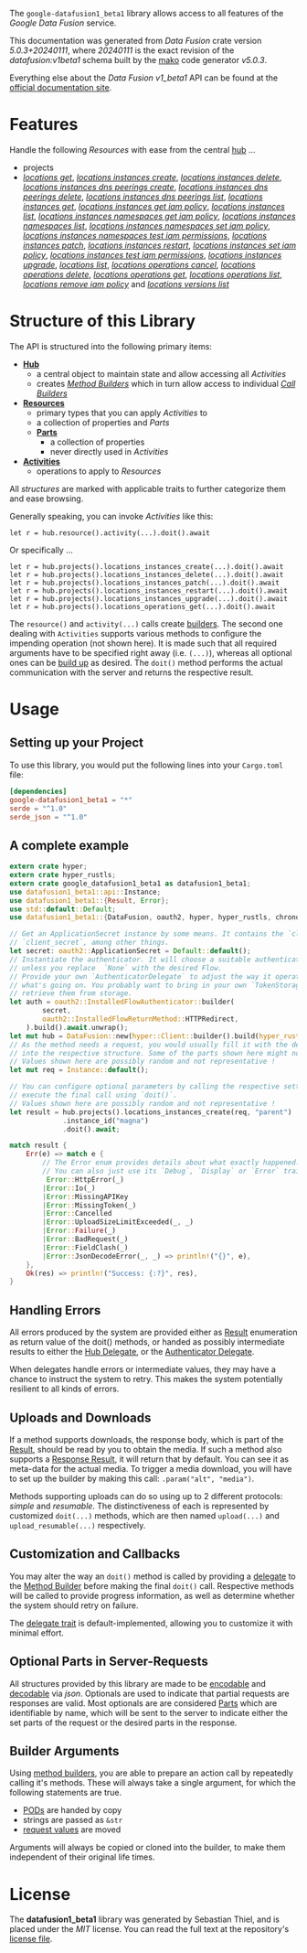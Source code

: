 <!---
DO NOT EDIT !
This file was generated automatically from 'src/generator/templates/api/README.md.mako'
DO NOT EDIT !
-->
The `google-datafusion1_beta1` library allows access to all features of the *Google Data Fusion* service.

This documentation was generated from *Data Fusion* crate version *5.0.3+20240111*, where *20240111* is the exact revision of the *datafusion:v1beta1* schema built by the [mako](http://www.makotemplates.org/) code generator *v5.0.3*.

Everything else about the *Data Fusion* *v1_beta1* API can be found at the
[official documentation site](https://cloud.google.com/data-fusion/docs).
# Features

Handle the following *Resources* with ease from the central [hub](https://docs.rs/google-datafusion1_beta1/5.0.3+20240111/google_datafusion1_beta1/DataFusion) ... 

* projects
 * [*locations get*](https://docs.rs/google-datafusion1_beta1/5.0.3+20240111/google_datafusion1_beta1/api::ProjectLocationGetCall), [*locations instances create*](https://docs.rs/google-datafusion1_beta1/5.0.3+20240111/google_datafusion1_beta1/api::ProjectLocationInstanceCreateCall), [*locations instances delete*](https://docs.rs/google-datafusion1_beta1/5.0.3+20240111/google_datafusion1_beta1/api::ProjectLocationInstanceDeleteCall), [*locations instances dns peerings create*](https://docs.rs/google-datafusion1_beta1/5.0.3+20240111/google_datafusion1_beta1/api::ProjectLocationInstanceDnsPeeringCreateCall), [*locations instances dns peerings delete*](https://docs.rs/google-datafusion1_beta1/5.0.3+20240111/google_datafusion1_beta1/api::ProjectLocationInstanceDnsPeeringDeleteCall), [*locations instances dns peerings list*](https://docs.rs/google-datafusion1_beta1/5.0.3+20240111/google_datafusion1_beta1/api::ProjectLocationInstanceDnsPeeringListCall), [*locations instances get*](https://docs.rs/google-datafusion1_beta1/5.0.3+20240111/google_datafusion1_beta1/api::ProjectLocationInstanceGetCall), [*locations instances get iam policy*](https://docs.rs/google-datafusion1_beta1/5.0.3+20240111/google_datafusion1_beta1/api::ProjectLocationInstanceGetIamPolicyCall), [*locations instances list*](https://docs.rs/google-datafusion1_beta1/5.0.3+20240111/google_datafusion1_beta1/api::ProjectLocationInstanceListCall), [*locations instances namespaces get iam policy*](https://docs.rs/google-datafusion1_beta1/5.0.3+20240111/google_datafusion1_beta1/api::ProjectLocationInstanceNamespaceGetIamPolicyCall), [*locations instances namespaces list*](https://docs.rs/google-datafusion1_beta1/5.0.3+20240111/google_datafusion1_beta1/api::ProjectLocationInstanceNamespaceListCall), [*locations instances namespaces set iam policy*](https://docs.rs/google-datafusion1_beta1/5.0.3+20240111/google_datafusion1_beta1/api::ProjectLocationInstanceNamespaceSetIamPolicyCall), [*locations instances namespaces test iam permissions*](https://docs.rs/google-datafusion1_beta1/5.0.3+20240111/google_datafusion1_beta1/api::ProjectLocationInstanceNamespaceTestIamPermissionCall), [*locations instances patch*](https://docs.rs/google-datafusion1_beta1/5.0.3+20240111/google_datafusion1_beta1/api::ProjectLocationInstancePatchCall), [*locations instances restart*](https://docs.rs/google-datafusion1_beta1/5.0.3+20240111/google_datafusion1_beta1/api::ProjectLocationInstanceRestartCall), [*locations instances set iam policy*](https://docs.rs/google-datafusion1_beta1/5.0.3+20240111/google_datafusion1_beta1/api::ProjectLocationInstanceSetIamPolicyCall), [*locations instances test iam permissions*](https://docs.rs/google-datafusion1_beta1/5.0.3+20240111/google_datafusion1_beta1/api::ProjectLocationInstanceTestIamPermissionCall), [*locations instances upgrade*](https://docs.rs/google-datafusion1_beta1/5.0.3+20240111/google_datafusion1_beta1/api::ProjectLocationInstanceUpgradeCall), [*locations list*](https://docs.rs/google-datafusion1_beta1/5.0.3+20240111/google_datafusion1_beta1/api::ProjectLocationListCall), [*locations operations cancel*](https://docs.rs/google-datafusion1_beta1/5.0.3+20240111/google_datafusion1_beta1/api::ProjectLocationOperationCancelCall), [*locations operations delete*](https://docs.rs/google-datafusion1_beta1/5.0.3+20240111/google_datafusion1_beta1/api::ProjectLocationOperationDeleteCall), [*locations operations get*](https://docs.rs/google-datafusion1_beta1/5.0.3+20240111/google_datafusion1_beta1/api::ProjectLocationOperationGetCall), [*locations operations list*](https://docs.rs/google-datafusion1_beta1/5.0.3+20240111/google_datafusion1_beta1/api::ProjectLocationOperationListCall), [*locations remove iam policy*](https://docs.rs/google-datafusion1_beta1/5.0.3+20240111/google_datafusion1_beta1/api::ProjectLocationRemoveIamPolicyCall) and [*locations versions list*](https://docs.rs/google-datafusion1_beta1/5.0.3+20240111/google_datafusion1_beta1/api::ProjectLocationVersionListCall)




# Structure of this Library

The API is structured into the following primary items:

* **[Hub](https://docs.rs/google-datafusion1_beta1/5.0.3+20240111/google_datafusion1_beta1/DataFusion)**
    * a central object to maintain state and allow accessing all *Activities*
    * creates [*Method Builders*](https://docs.rs/google-datafusion1_beta1/5.0.3+20240111/google_datafusion1_beta1/client::MethodsBuilder) which in turn
      allow access to individual [*Call Builders*](https://docs.rs/google-datafusion1_beta1/5.0.3+20240111/google_datafusion1_beta1/client::CallBuilder)
* **[Resources](https://docs.rs/google-datafusion1_beta1/5.0.3+20240111/google_datafusion1_beta1/client::Resource)**
    * primary types that you can apply *Activities* to
    * a collection of properties and *Parts*
    * **[Parts](https://docs.rs/google-datafusion1_beta1/5.0.3+20240111/google_datafusion1_beta1/client::Part)**
        * a collection of properties
        * never directly used in *Activities*
* **[Activities](https://docs.rs/google-datafusion1_beta1/5.0.3+20240111/google_datafusion1_beta1/client::CallBuilder)**
    * operations to apply to *Resources*

All *structures* are marked with applicable traits to further categorize them and ease browsing.

Generally speaking, you can invoke *Activities* like this:

```Rust,ignore
let r = hub.resource().activity(...).doit().await
```

Or specifically ...

```ignore
let r = hub.projects().locations_instances_create(...).doit().await
let r = hub.projects().locations_instances_delete(...).doit().await
let r = hub.projects().locations_instances_patch(...).doit().await
let r = hub.projects().locations_instances_restart(...).doit().await
let r = hub.projects().locations_instances_upgrade(...).doit().await
let r = hub.projects().locations_operations_get(...).doit().await
```

The `resource()` and `activity(...)` calls create [builders][builder-pattern]. The second one dealing with `Activities` 
supports various methods to configure the impending operation (not shown here). It is made such that all required arguments have to be 
specified right away (i.e. `(...)`), whereas all optional ones can be [build up][builder-pattern] as desired.
The `doit()` method performs the actual communication with the server and returns the respective result.

# Usage

## Setting up your Project

To use this library, you would put the following lines into your `Cargo.toml` file:

```toml
[dependencies]
google-datafusion1_beta1 = "*"
serde = "^1.0"
serde_json = "^1.0"
```

## A complete example

```Rust
extern crate hyper;
extern crate hyper_rustls;
extern crate google_datafusion1_beta1 as datafusion1_beta1;
use datafusion1_beta1::api::Instance;
use datafusion1_beta1::{Result, Error};
use std::default::Default;
use datafusion1_beta1::{DataFusion, oauth2, hyper, hyper_rustls, chrono, FieldMask};

// Get an ApplicationSecret instance by some means. It contains the `client_id` and 
// `client_secret`, among other things.
let secret: oauth2::ApplicationSecret = Default::default();
// Instantiate the authenticator. It will choose a suitable authentication flow for you, 
// unless you replace  `None` with the desired Flow.
// Provide your own `AuthenticatorDelegate` to adjust the way it operates and get feedback about 
// what's going on. You probably want to bring in your own `TokenStorage` to persist tokens and
// retrieve them from storage.
let auth = oauth2::InstalledFlowAuthenticator::builder(
        secret,
        oauth2::InstalledFlowReturnMethod::HTTPRedirect,
    ).build().await.unwrap();
let mut hub = DataFusion::new(hyper::Client::builder().build(hyper_rustls::HttpsConnectorBuilder::new().with_native_roots().https_or_http().enable_http1().build()), auth);
// As the method needs a request, you would usually fill it with the desired information
// into the respective structure. Some of the parts shown here might not be applicable !
// Values shown here are possibly random and not representative !
let mut req = Instance::default();

// You can configure optional parameters by calling the respective setters at will, and
// execute the final call using `doit()`.
// Values shown here are possibly random and not representative !
let result = hub.projects().locations_instances_create(req, "parent")
             .instance_id("magna")
             .doit().await;

match result {
    Err(e) => match e {
        // The Error enum provides details about what exactly happened.
        // You can also just use its `Debug`, `Display` or `Error` traits
         Error::HttpError(_)
        |Error::Io(_)
        |Error::MissingAPIKey
        |Error::MissingToken(_)
        |Error::Cancelled
        |Error::UploadSizeLimitExceeded(_, _)
        |Error::Failure(_)
        |Error::BadRequest(_)
        |Error::FieldClash(_)
        |Error::JsonDecodeError(_, _) => println!("{}", e),
    },
    Ok(res) => println!("Success: {:?}", res),
}

```
## Handling Errors

All errors produced by the system are provided either as [Result](https://docs.rs/google-datafusion1_beta1/5.0.3+20240111/google_datafusion1_beta1/client::Result) enumeration as return value of
the doit() methods, or handed as possibly intermediate results to either the 
[Hub Delegate](https://docs.rs/google-datafusion1_beta1/5.0.3+20240111/google_datafusion1_beta1/client::Delegate), or the [Authenticator Delegate](https://docs.rs/yup-oauth2/*/yup_oauth2/trait.AuthenticatorDelegate.html).

When delegates handle errors or intermediate values, they may have a chance to instruct the system to retry. This 
makes the system potentially resilient to all kinds of errors.

## Uploads and Downloads
If a method supports downloads, the response body, which is part of the [Result](https://docs.rs/google-datafusion1_beta1/5.0.3+20240111/google_datafusion1_beta1/client::Result), should be
read by you to obtain the media.
If such a method also supports a [Response Result](https://docs.rs/google-datafusion1_beta1/5.0.3+20240111/google_datafusion1_beta1/client::ResponseResult), it will return that by default.
You can see it as meta-data for the actual media. To trigger a media download, you will have to set up the builder by making
this call: `.param("alt", "media")`.

Methods supporting uploads can do so using up to 2 different protocols: 
*simple* and *resumable*. The distinctiveness of each is represented by customized 
`doit(...)` methods, which are then named `upload(...)` and `upload_resumable(...)` respectively.

## Customization and Callbacks

You may alter the way an `doit()` method is called by providing a [delegate](https://docs.rs/google-datafusion1_beta1/5.0.3+20240111/google_datafusion1_beta1/client::Delegate) to the 
[Method Builder](https://docs.rs/google-datafusion1_beta1/5.0.3+20240111/google_datafusion1_beta1/client::CallBuilder) before making the final `doit()` call. 
Respective methods will be called to provide progress information, as well as determine whether the system should 
retry on failure.

The [delegate trait](https://docs.rs/google-datafusion1_beta1/5.0.3+20240111/google_datafusion1_beta1/client::Delegate) is default-implemented, allowing you to customize it with minimal effort.

## Optional Parts in Server-Requests

All structures provided by this library are made to be [encodable](https://docs.rs/google-datafusion1_beta1/5.0.3+20240111/google_datafusion1_beta1/client::RequestValue) and 
[decodable](https://docs.rs/google-datafusion1_beta1/5.0.3+20240111/google_datafusion1_beta1/client::ResponseResult) via *json*. Optionals are used to indicate that partial requests are responses 
are valid.
Most optionals are are considered [Parts](https://docs.rs/google-datafusion1_beta1/5.0.3+20240111/google_datafusion1_beta1/client::Part) which are identifiable by name, which will be sent to 
the server to indicate either the set parts of the request or the desired parts in the response.

## Builder Arguments

Using [method builders](https://docs.rs/google-datafusion1_beta1/5.0.3+20240111/google_datafusion1_beta1/client::CallBuilder), you are able to prepare an action call by repeatedly calling it's methods.
These will always take a single argument, for which the following statements are true.

* [PODs][wiki-pod] are handed by copy
* strings are passed as `&str`
* [request values](https://docs.rs/google-datafusion1_beta1/5.0.3+20240111/google_datafusion1_beta1/client::RequestValue) are moved

Arguments will always be copied or cloned into the builder, to make them independent of their original life times.

[wiki-pod]: http://en.wikipedia.org/wiki/Plain_old_data_structure
[builder-pattern]: http://en.wikipedia.org/wiki/Builder_pattern
[google-go-api]: https://github.com/google/google-api-go-client

# License
The **datafusion1_beta1** library was generated by Sebastian Thiel, and is placed 
under the *MIT* license.
You can read the full text at the repository's [license file][repo-license].

[repo-license]: https://github.com/Byron/google-apis-rsblob/main/LICENSE.md

